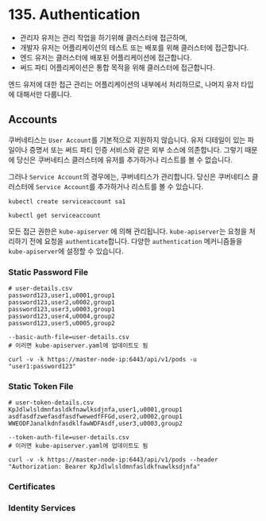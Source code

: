# 135. Authentication

- 관리자 유저는 관리 작업을 하기위해 클러스터에 접근하며,
- 개발자 유저는 어플리케이션의 테스트 또는 배포를 위해 클러스터에 접근합니다.
- 엔드 유저는 클러스터에 배포된 어플리케이션에 접근합니다.
- 써드 파티 어플리케이션은 통합 목적을 위해 클러스터에 접근합니다.

엔드 유저에 대한 접근 관리는 어플리케이션의 내부에서 처리하므로,
나머지 유저 타입에 대해서만 다룹니다.

## Accounts

쿠버네티스는 `User Account`를 기본적으로 지원하지 않습니다.
유저 디테일이 있는 파일이나 증명서 또는 써드 파티 인증 서비스와 같은 외부 소스에 의존합니다.
그렇기 때문에 당신은 쿠버네티스 클러스터에 유저를 추가하거나 리스트를 볼 수 없습니다.

그러나 `Service Account`의 경우에는, 쿠버네티스가 관리합니다.
당신은 쿠버네티스 클러스터에 `Service Account`를 추가하거나 리스트를 볼 수 있습니다.

```shell
kubectl create serviceaccount sa1
```

```shell
kubectl get serviceaccount
```

모든 접근 권한은 `kube-apiserver` 에 의해 관리됩니다.
`kube-apiserver`는 요청을 처리하기 전에 요청을 `authenticate`합니다.
다양한 `authentication` 메커니즘들을 `kube-apiserver`에 설정할 수 있습니다.

### Static Password File

```csv
# user-details.csv
password123,user1,u0001,group1
password123,user2,u0002,group1
password123,user3,u0003,group1
password123,user4,u0004,group2
password123,user5,u0005,group2
```

```shell
--basic-auth-file=user-details.csv
# 이러면 kube-apiserver.yaml에 업데이트도 됨
```

```shell
curl -v -k https://master-node-ip:6443/api/v1/pods -u "user1:password123"
```

### Static Token File

```csv
# user-token-details.csv
KpJdlwlsldmnfasldkfnawlksdjnfa,user1,u0001,group1
asdfasdfzwefasdfasdfwewedfFFGd,user2,u0002,group1
WWEODFJanalkdnfasdklfawWDFAsdf,user3,u0003,group2
```

```shell
--token-auth-file=user-details.csv
# 이러면 kube-apiserver.yaml에 업데이트도 됨
```

```shell
curl -v -k https://master-node-ip:6443/api/v1/pods --header "Authorization: Bearer KpJdlwlsldmnfasldkfnawlksdjnfa"
```

### Certificates

### Identity Services
